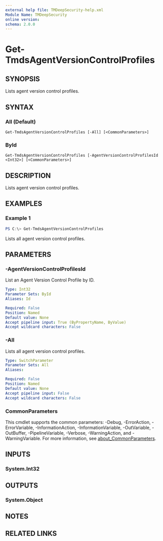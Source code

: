 ```yaml
---
external help file: TMDeepSecurity-help.xml
Module Name: TMDeepSecurity
online version:
schema: 2.0.0
---
```


# Get-TmdsAgentVersionControlProfiles

## SYNOPSIS
Lists agent version control profiles. 

## SYNTAX

### All (Default)
```
Get-TmdsAgentVersionControlProfiles [-All] [<CommonParameters>]
```

### ById
```
Get-TmdsAgentVersionControlProfiles [-AgentVersionControlProfilesId <Int32>] [<CommonParameters>]
```

## DESCRIPTION
Lists agent version control profiles. 

## EXAMPLES

### Example 1
```powershell
PS C:\> Get-TmdsAgentVersionControlProfiles
```

Lists all agent version control profiles. 

## PARAMETERS

### -AgentVersionControlProfilesId
List an Agent Version Control Profile by ID. 

```yaml
Type: Int32
Parameter Sets: ById
Aliases: Id

Required: False
Position: Named
Default value: None
Accept pipeline input: True (ByPropertyName, ByValue)
Accept wildcard characters: False
```

### -All
Lists all agent version control profiles. 

```yaml
Type: SwitchParameter
Parameter Sets: All
Aliases:

Required: False
Position: Named
Default value: None
Accept pipeline input: False
Accept wildcard characters: False
```

### CommonParameters
This cmdlet supports the common parameters: -Debug, -ErrorAction, -ErrorVariable, -InformationAction, -InformationVariable, -OutVariable, -OutBuffer, -PipelineVariable, -Verbose, -WarningAction, and -WarningVariable. For more information, see [about_CommonParameters](http://go.microsoft.com/fwlink/?LinkID=113216).

## INPUTS

### System.Int32

## OUTPUTS

### System.Object
## NOTES

## RELATED LINKS
